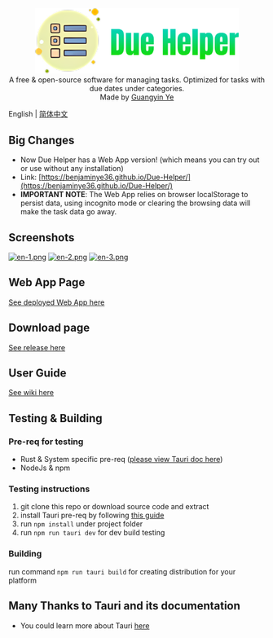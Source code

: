 <p align="center">
<img alt='Due Helper Logo' width="400"  src='/public/logo.png'/>
<br/>
<span>A free & open-source software for managing tasks. Optimized for tasks with due dates under categories.</span>
<br/>
<span>Made by <a href="https://github.com/BenjaminYe36">Guangyin Ye</a></span>
</p>

English | [简体中文](./README-zh_CN.md)

## Big Changes
- Now Due Helper has a Web App version! (which means you can try out or use without any installation)
- Link: [https://benjaminye36.github.io/Due-Helper/](https://benjaminye36.github.io/Due-Helper/)
- **IMPORTANT NOTE**: The Web App relies on browser localStorage to persist data, using incognito mode or clearing the browsing data
  will make the task data go away.

## Screenshots
[![en-1.png](https://i.ibb.co/J7Pk8VD/due-helper-2-3-0-en-1.png)](https://ibb.co/wW168V5)
[![en-2.png](https://i.ibb.co/0Gb5qXD/due-helper-2-3-0-en-2.png)](https://ibb.co/BCMkLPz)
[![en-3.png](https://i.ibb.co/4Nc7BvM/due-helper-2-3-0-en-3-local.png)](https://ibb.co/RH19LrP)

## Web App Page
[See deployed Web App here](https://benjaminye36.github.io/Due-Helper/)

## Download page
[See release here](https://github.com/BenjaminYe36/Due-Helper/releases)

## User Guide
[See wiki here](https://github.com/BenjaminYe36/Due-Helper/wiki)

## Testing & Building
### Pre-req for testing

- Rust & System specific pre-req ([please view Tauri doc here](https://tauri.app/v1/guides/getting-started/prerequisites))
- NodeJs & npm

### Testing instructions
1. git clone this repo or download source code and extract
2. install Tauri pre-req by following [this guide](https://tauri.app/v1/guides/getting-started/prerequisites)
3. run `npm install` under project folder
4. run `npm run tauri dev` for dev build testing

### Building
run command `npm run tauri build` for creating distribution for your platform

## Many Thanks to Tauri and its documentation

- You could learn more about Tauri [here](https://tauri.app/)
